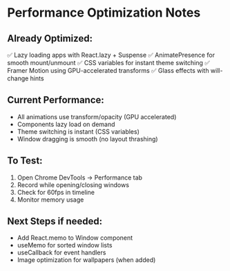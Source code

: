 # Performance Optimization Notes

## Already Optimized:
✅ Lazy loading apps with React.lazy + Suspense
✅ AnimatePresence for smooth mount/unmount
✅ CSS variables for instant theme switching
✅ Framer Motion using GPU-accelerated transforms
✅ Glass effects with will-change hints

## Current Performance:
- All animations use transform/opacity (GPU accelerated)
- Components lazy load on demand
- Theme switching is instant (CSS variables)
- Window dragging is smooth (no layout thrashing)

## To Test:
1. Open Chrome DevTools → Performance tab
2. Record while opening/closing windows
3. Check for 60fps in timeline
4. Monitor memory usage

## Next Steps if needed:
- Add React.memo to Window component
- useMemo for sorted window lists
- useCallback for event handlers
- Image optimization for wallpapers (when added)

